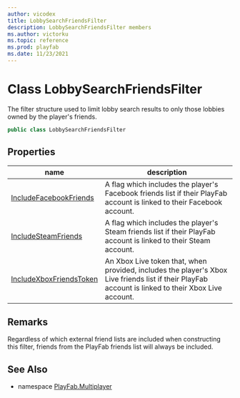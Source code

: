 ```yaml
---
author: vicodex
title: LobbySearchFriendsFilter
description: LobbySearchFriendsFilter members
ms.author: victorku
ms.topic: reference
ms.prod: playfab
ms.date: 11/23/2021
---
```


# Class LobbySearchFriendsFilter

The filter structure used to limit lobby search results to only those lobbies owned by the player's friends.

```csharp
public class LobbySearchFriendsFilter
```

## Properties

| name | description |
| --- | --- |
| [IncludeFacebookFriends](LobbySearchFriendsFilter/IncludeFacebookFriends.md) | A flag which includes the player's Facebook friends list if their PlayFab account is linked to their Facebook account. |
| [IncludeSteamFriends](LobbySearchFriendsFilter/IncludeSteamFriends.md) | A flag which includes the player's Steam friends list if their PlayFab account is linked to their Steam account. |
| [IncludeXboxFriendsToken](LobbySearchFriendsFilter/IncludeXboxFriendsToken.md) | An Xbox Live token that, when provided, includes the player's Xbox Live friends list if their PlayFab account is linked to their Xbox Live account. |

## Remarks

Regardless of which external friend lists are included when constructing this filter, friends from the PlayFab friends list will always be included.

## See Also

* namespace [PlayFab.Multiplayer](../PlayFabMultiplayerSDK.md)
